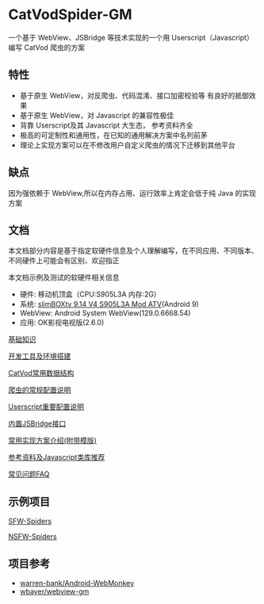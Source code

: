 # CatVodSpider-GM

一个基于 WebView、JSBridge 等技术实现的一个用 Userscript（Javascript） 编写 CatVod 爬虫的方案


## 特性

- 基于原生 WebView，对反爬虫、代码混淆、接口加密校验等 有良好的抵御效果
- 基于原生 WebView，对 Javascript 的兼容性极佳
- 背靠 Userscript及其 Javascript 大生态， 参考资料齐全
- 极高的可定制性和通用性，在已知的通用解决方案中名列前茅
- 理论上实现方案可以在不修改用户自定义爬虫的情况下迁移到其他平台

## 缺点

因为强依赖于 WebView,所以在内存占用、运行效率上肯定会低于纯 Java 的实现方案

## 文档
本文档部分内容是基于指定软硬件信息及个人理解编写，在不同应用、不同版本、不同硬件上可能会有区别、欢迎指正

本文档示例及测试的软硬件相关信息
- 硬件: 移动机顶盒（CPU:S905L3A 内存:2G）
- 系统:  [slimBOXtv 9.14 V4 S905L3A Mod ATV](https://www.right.com.cn/forum/thread-8372263-1-1.html)(Android 9)
- WebView: Android System WebView(129.0.6668.54)
- 应用: OK影视电视版(2.6.0)

[基础知识](./docs/基础知识.md)

[开发工具及环境搭建](./docs/开发工具及环境搭建.md)

[CatVod常用数据结构](./docs/CatVod常用数据结构.md)

[爬虫的常规配置说明](./docs/爬虫的常规配置说明.md)

[Userscript重要配置说明](./docs/Userscript重要配置说明.md)

[内置JSBridge接口](./docs/内置JSBridge接口.md)

[常用实现方案介绍(附带模版)](./docs/常用实现方案介绍(附带模版).md)

[参考资料及Javascript类库推荐](./docs/参考资料及Javascript类库推荐.md)

[常见问题FAQ](./docs/常见问题FAQ.md)

## 示例项目

[SFW-Spiders](https://github.com/CatVodSpider-GM/SFW-Spiders)

[NSFW-Spiders](https://github.com/CatVodSpider-GM/NSFW-Spiders)

## 项目参考
- [warren-bank/Android-WebMonkey](https://github.com/warren-bank/Android-WebMonkey)
- [wbayer/webview-gm](https://github.com/wbayer/webview-gm)